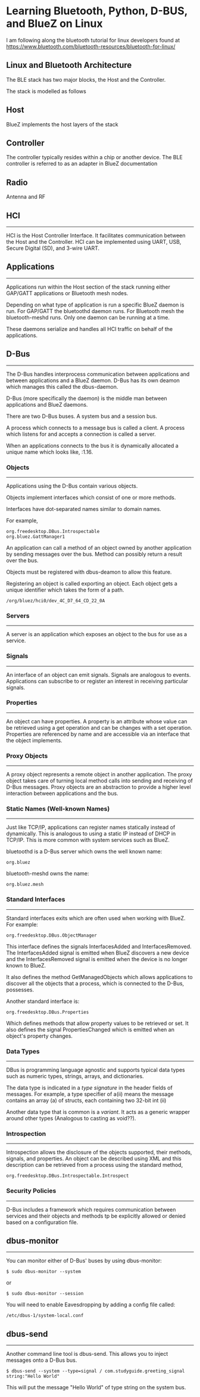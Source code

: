 # Learning Bluetooth, Python, D-BUS, and BlueZ on Linux

I am following along the bluetooth tutorial for linux developers found at https://www.bluetooth.com/bluetooth-resources/bluetooth-for-linux/

## Linux and Bluetooth Architecture

The BLE stack has two major blocks, the Host and the Controller.

The stack is modelled as follows

Host
--------------------
BlueZ implements the host layers of the stack

Controller
--------------------
The controller typically resides within a chip or another device. The BLE controller is referred to as an adapter in BlueZ documentation

Radio
--------------------
Antenna and RF

## HCI
---
HCI is the Host Controller Interface. It facilitates communication between the Host and the Controller. HCI can be implemented using UART, USB, Secure Digital (SD), and 3-wire UART.

## Applications
---
Applications run within the Host section of the stack running either GAP/GATT applications or Bluetooth mesh nodes.

Depending on what type of application is run a specific BlueZ daemon is run. For GAP/GATT the bluetoothd daemon runs. For Bluetooth mesh the bluetooth-meshd runs. Only one daemon can be running at a time.

These daemons serialize and handles all HCI traffic on behalf of the applications.

## D-Bus
---
The D-Bus handles interprocess communication between applications and between applications and a BlueZ daemon. D-Bus has its own deamon which manages this called the dbus-daemon.

D-Bus (more specifically the daemon) is the middle man between applications and BlueZ daemons.

There are two D-Bus buses. A system bus and a session bus.

A process which connects to a message bus is called a client. A process which listens for and accepts a connection is called a server. 

When an applications connects to the bus it is dynamically allocated a unique name which looks like, :1.16.

### Objects
---
Applications using the D-Bus contain various objects.

Objects implement interfaces which consist of one or more methods.

Interfaces have dot-separated names similar to domain names. 

For example,

    org.freedesktop.DBus.Introspectable
    org.bluez.GattManager1

An application can call a method of an object owned by another application by sending messages over the bus. Method can possibly return a result over the bus.

Objects must be registered with dbus-deamon to allow this feature.

Registering an object is called exporting an object. Each object gets a unique identifier which takes the form of a path.

    /org/bluez/hci0/dev_4C_D7_64_CD_22_0A

### Servers
---
A server is an application which exposes an object to the bus for use as a service.

### Signals
---
An interface of an object can emit signals. Signals are analogous to events. Applications can subscribe to or register an interest in receiving particular signals.

### Properties
---
An object can have properties. A property is an attribute whose value can be retrieved using a get operation and can be changes with a set operation. Properties are referenced by name and are accessible via an interface that the object implements.

### Proxy Objects
---
A proxy object represents a remote object in another application. The proxy object takes care of turning local method calls into sending and receiving of D-Bus messages. Proxy objects are an abstraction to provide a higher level interaction between applications and the bus.

### Static Names (Well-known Names)
---
Just like TCP/IP, applications can register names statically instead of dynamically. This is analogous to using a static IP instead of DHCP in TCP/IP. This is more common with system services such as BlueZ.

bluetoothd is a D-Bus server which owns the well known name:
    
    org.bluez
bluetooth-meshd owns the name:

    org.bluez.mesh

### Standard Interfaces
---
Standard interfaces exits which are often used when working with BlueZ. For example:

    org.freedesktop.DBus.ObjectManager
This interface defines the signals InterfacesAdded and InterfacesRemoved. The InterfacesAdded signal is emitted when BlueZ discovers a new device and the InterfacesRemoved signal is emitted when the device is no longer known to BlueZ.

It also defines the method GetManagedObjects which allows applications to discover all the objects that a process, which is connected to the D-Bus, possesses.

Another standard interface is:

    org.freedesktop.DBus.Properties
Which defines methods that allow property values to be retrieved or set. It also defines the signal PropertiesChanged which is emitted when an object's property changes.

### Data Types
---
DBus is programming language agnostic and supports typical data types such as numeric types, strings, arrays, and dictionaries.

The data type is indicated in a *type signature* in the header fields of messages. For example, a type specifier of a(ii) means the message contains an array (a) of structs, each containing two 32-bit int (ii)

Another data type that is common is a *variant*. It acts as a generic wrapper around other types (Analogous to casting as void??).

### Introspection
---
Introspection allows the disclosure of the objects supported, their methods, signals, and properties. An object can be described using XML and this description can be retrieved from a process using the standard method,

    org.freedesktop.DBus.Introspectable.Introspect

### Security Policies
---
D-Bus includes a framework which requires communication between services and their objects and methods tp be explicitly allowed or denied based on a configuration file.

## dbus-monitor
---
You can monitor either of D-Bus' buses by using dbus-monitor:

    $ sudo dbus-monitor --system
or

    $ sudo dbus-monitor --session
You will need to enable Eavesdropping by adding a config file called:

    /etc/dbus-1/system-local.conf

## dbus-send
---
Another command line tool is dbus-send. This allows you to inject messages onto a D-Bus bus.

    $ dbus-send --system --type=signal / com.studyguide.greeting_signal string:"Hello World"
This will put the message "Hello World" of type string on the system bus.